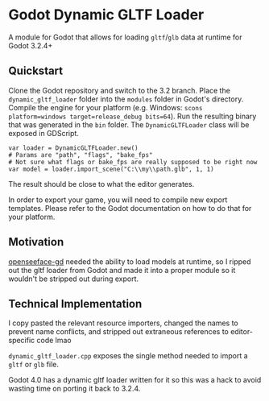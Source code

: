 # Godot Dynamic GLTF Loader
A module for Godot that allows for loading `gltf`/`glb` data at runtime for Godot 3.2.4+

## Quickstart
Clone the Godot repository and switch to the 3.2 branch. Place the `dynamic_gltf_loader` folder into the `modules` folder in Godot's directory. Compile the engine for your platform (e.g. Windows: `scons platform=windows target=release_debug bits=64`). Run the resulting binary that was generated in the `bin` folder. The `DynamicGLTFLoader` class will be exposed in GDScript.

```
var loader = DynamicGLTFLoader.new()
# Params are "path", "flags", "bake_fps"
# Not sure what flags or bake_fps are really supposed to be right now
var model = loader.import_scene("C:\\my\\path.glb", 1, 1)
```

The result should be close to what the editor generates.

In order to export your game, you will need to compile new export templates. Please refer to the Godot documentation on how to do that for your platform.

## Motivation
[openseeface-gd](https://github.com/you-win/openseeface-gd) needed the ability to load models at runtime, so I ripped out the gltf loader from Godot and made it into a proper module so it wouldn't be stripped out during export.

## Technical Implementation
I copy pasted the relevant resource importers, changed the names to prevent name conflicts, and stripped out extraneous references to editor-specific code lmao

`dynamic_gltf_loader.cpp` exposes the single method needed to import a `gltf` or `glb` file.

Godot 4.0 has a dynamic gltf loader written for it so this was a hack to avoid wasting time on porting it back to 3.2.4.

